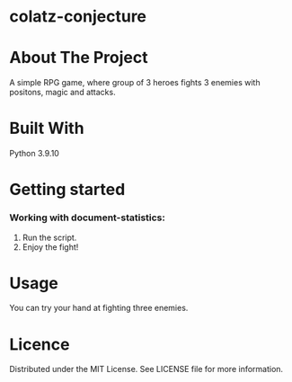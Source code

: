 # colatz-conjecture

# About The Project
A simple RPG game, where group of 3 heroes fights 3 enemies with positons, magic and attacks.

# Built With
Python 3.9.10

# Getting started

### Working with document-statistics:
1. Run the script.
2. Enjoy the fight!

# Usage
You can try your hand at fighting three enemies.

# Licence
Distributed under the MIT License. See LICENSE file for more information.
